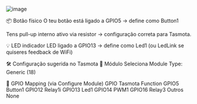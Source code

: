 ![image](https://github.com/user-attachments/assets/712fe52d-aa97-4563-a182-6d9866436fe2)


📦 Botão físico
O teu botão está ligado a GPIO5 → define como Button1

Tens pull-up interno ativo via resistor → configuração correta para Tasmota.

💡 LED indicador
LED ligado a GPIO13 → define como Led1 (ou LedLink se quiseres feedback de WiFi)

🛠️ Configuração sugerida no Tasmota
📍 Módulo
Seleciona Module Type: Generic (18)

📍 GPIO Mapping (via Configure Module)
GPIO	Tasmota Function
GPIO5	Button1
GPIO12	Relay1i
GPIO13	Led1
GPIO14	PWM1
GPIO16	Relay3
Outros	None
